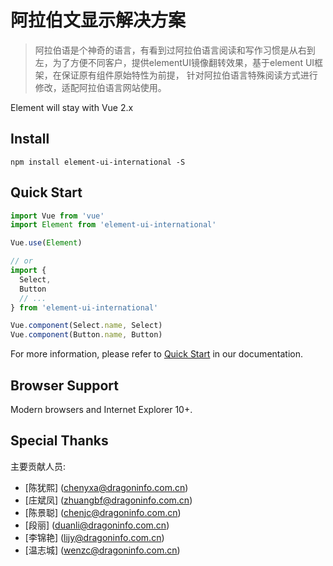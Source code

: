 
# 阿拉伯文显示解决方案

> 阿拉伯语是个神奇的语言，有看到过阿拉伯语言阅读和写作习惯是从右到左，为了方便不同客户，提供elementUI镜像翻转效果，基于element UI框架，在保证原有组件原始特性为前提， 针对阿拉伯语言特殊阅读方式进行修改，适配阿拉伯语言网站使用。

Element will stay with Vue 2.x 


## Install
```shell
npm install element-ui-international -S
```

## Quick Start
``` javascript
import Vue from 'vue'
import Element from 'element-ui-international'

Vue.use(Element)

// or
import {
  Select,
  Button
  // ...
} from 'element-ui-international'

Vue.component(Select.name, Select)
Vue.component(Button.name, Button)
```
For more information, please refer to [Quick Start](http://element.eleme.io/#/en-US/component/quickstart) in our documentation.

## Browser Support
Modern browsers and Internet Explorer 10+.


## Special Thanks
主要贡献人员:
- [陈犹熙] (chenyxa@dragoninfo.com.cn)
- [庄斌凤] (zhuangbf@dragoninfo.com.cn)
- [陈景聪] (chenjc@dragoninfo.com.cn)
- [段丽] (duanli@dragoninfo.com.cn)
- [李锦艳] (lijy@dragoninfo.com.cn)
- [温志城] (wenzc@dragoninfo.com.cn)

